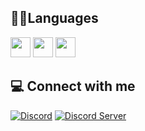 ## 🧑‍💻Languages
<div align="left">
 <img src="https://cdn.jsdelivr.net/gh/devicons/devicon@develop/icons/cplusplus/cplusplus-original.svg" width="32" />
 <img src="https://cdn.jsdelivr.net/gh/devicons/devicon@develop/icons/java/java-original.svg" width="32" />
 <img src="https://cdn.jsdelivr.net/gh/devicons/devicon@develop/icons/javascript/javascript-original.svg" width="32" />
</div>

## 💻 Connect with me
[![Discord](https://img.shields.io/badge/-poorsbye-7289da?style=flat-square&logo=discord&logoColor=white)](https://discord.com/users/910835680895201310)
[![Discord Server](https://img.shields.io/badge/-Discord%20Server-7289da?style=flat-square&logo=discord&logoColor=white)](https://alynsampmobile.online/discord)
